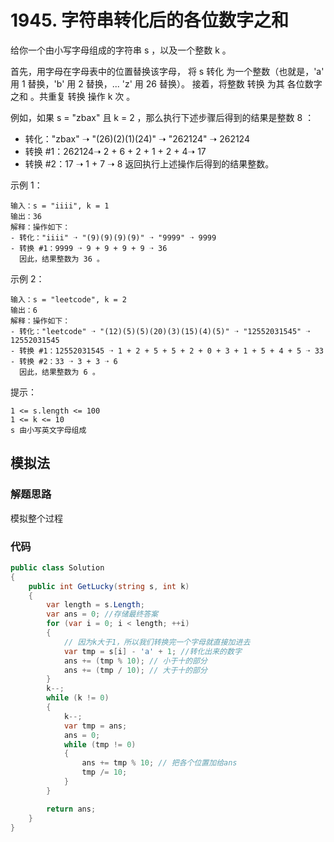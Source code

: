 # 1945. 字符串转化后的各位数字之和
给你一个由小写字母组成的字符串 s ，以及一个整数 k 。

首先，用字母在字母表中的位置替换该字母，
将 s 转化 为一个整数（也就是，'a' 用 1 替换，'b' 用 2 替换，... 'z' 用 26 替换）。
接着，将整数 转换 为其 各位数字之和 。共重复 转换 操作 k 次 。

例如，如果 s = "zbax" 且 k = 2 ，那么执行下述步骤后得到的结果是整数 8 ：

+ 转化："zbax" ➝ "(26)(2)(1)(24)" ➝ "262124" ➝ 262124
+ 转换 #1：262124➝ 2 + 6 + 2 + 1 + 2 + 4➝ 17
+ 转换 #2：17 ➝ 1 + 7 ➝ 8
返回执行上述操作后得到的结果整数。



示例 1：
```
输入：s = "iiii", k = 1
输出：36
解释：操作如下：
- 转化："iiii" ➝ "(9)(9)(9)(9)" ➝ "9999" ➝ 9999
- 转换 #1：9999 ➝ 9 + 9 + 9 + 9 ➝ 36
  因此，结果整数为 36 。
```
示例 2：
```
输入：s = "leetcode", k = 2
输出：6
解释：操作如下：
- 转化："leetcode" ➝ "(12)(5)(5)(20)(3)(15)(4)(5)" ➝ "12552031545" ➝ 12552031545
- 转换 #1：12552031545 ➝ 1 + 2 + 5 + 5 + 2 + 0 + 3 + 1 + 5 + 4 + 5 ➝ 33
- 转换 #2：33 ➝ 3 + 3 ➝ 6
  因此，结果整数为 6 。
```

提示：
```
1 <= s.length <= 100
1 <= k <= 10
s 由小写英文字母组成
```

## 模拟法
### 解题思路
模拟整个过程

### 代码

```csharp
public class Solution
{
    public int GetLucky(string s, int k)
    {
        var length = s.Length;
        var ans = 0; //存储最终答案
        for (var i = 0; i < length; ++i)
        {
            // 因为k大于1，所以我们转换完一个字母就直接加进去
            var tmp = s[i] - 'a' + 1; //转化出来的数字
            ans += (tmp % 10); // 小于十的部分
            ans += (tmp / 10); // 大于十的部分
        }
        k--;
        while (k != 0)
        {
            k--;
            var tmp = ans;
            ans = 0;
            while (tmp != 0)
            {
                ans += tmp % 10; // 把各个位置加给ans
                tmp /= 10;
            }
        }

        return ans;
    }
}
```